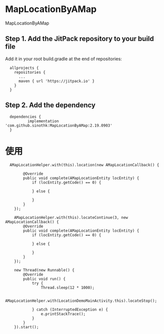 # MapLocationByAMap
MapLocationByAMap

## Step 1. Add the JitPack repository to your build file
  Add it in your root build.gradle at the end of repositories:
  
      allprojects {
        repositories {
          ...
          maven { url 'https://jitpack.io' }
        }
      }
  
## Step 2. Add the dependency

      dependencies {
              implementation 'com.github.sinothk:MapLocationByAMap:2.19.0903'
      }
      
      
 # 使用   
 
      AMapLocationHelper.with(this).location(new AMapLocationCallback() {

            @Override
            public void complete(AMapLocationEntity locEntity) {
                if (locEntity.getCode() == 0) {

                } else {

                }
            }
        });

        AMapLocationHelper.with(this).locateContinue(3, new AMapLocationCallback() {
            @Override
            public void complete(AMapLocationEntity locEntity) {
                if (locEntity.getCode() == 0) {

                } else {

                }
            }
        });

        new Thread(new Runnable() {
            @Override
            public void run() {
                try {
                    Thread.sleep(12 * 1000);

                    AMapLocationHelper.with(LocationDemoMainActivity.this).locateStop();

                } catch (InterruptedException e) {
                    e.printStackTrace();
                }
            }
        }).start();
